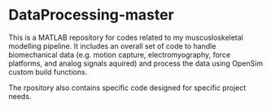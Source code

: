 # DataProcessing-master

This is a MATLAB repository for codes related to my muscusloskeletal modelling pipeline.
It includes an overall set of code to handle biomechanical data (e.g. motion capture, electromyography, force platforms, and analog signals aquired) and process the data using OpenSim custom build functions.

The rpository also contains specific code designed for specific project needs.
